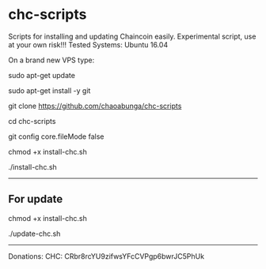 # chc-scripts
Scripts for installing and updating Chaincoin easily. 
Experimental script, use at your own risk!!!
Tested Systems: Ubuntu 16.04

On a brand new VPS type:

sudo apt-get update

sudo apt-get install -y git 

git clone https://github.com/chaoabunga/chc-scripts

cd chc-scripts

git config core.fileMode false

chmod +x install-chc.sh

./install-chc.sh

-----------
For update
-----------

chmod +x install-chc.sh

./update-chc.sh

**********
Donations:  CHC: CRbr8rcYU9zifwsYFcCVPgp6bwrJC5PhUk
